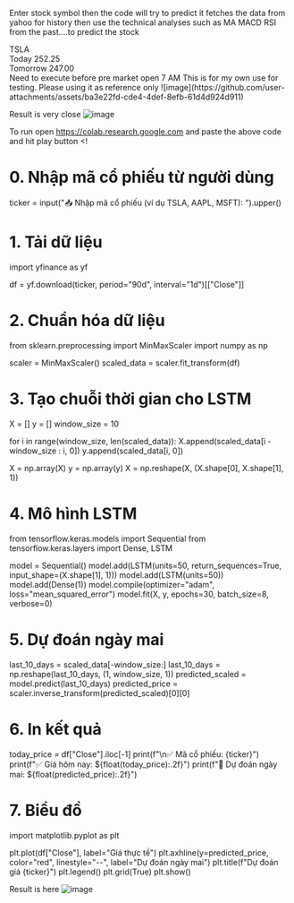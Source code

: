 Enter stock symbol then the code will try to predict it fetches the data from yahoo for history then use the technical analyses such as MA MACD RSI from the past....to predict the stock 

<CR>
TSLA <BR>
Today 252.25 <BR>
Tomorrow 247.00 <BR>
Need to execute before pre market open 7 AM This is for my own use for testing. Please using it as reference only
![image](https://github.com/user-attachments/assets/ba3e22fd-cde4-4def-8efb-61d4d924d911)

Result is very close
![image](https://github.com/user-attachments/assets/3c666bcf-1a20-42bb-8b8c-bcc662c76a7d)

To run open 
https://colab.research.google.com
and paste the above code and hit play button <!
# 0. Nhập mã cổ phiếu từ người dùng
ticker = input("📥 Nhập mã cổ phiếu (ví dụ TSLA, AAPL, MSFT): ").upper()

# 1. Tải dữ liệu
import yfinance as yf

df = yf.download(ticker, period="90d", interval="1d")[["Close"]]

# 2. Chuẩn hóa dữ liệu
from sklearn.preprocessing import MinMaxScaler
import numpy as np

scaler = MinMaxScaler()
scaled_data = scaler.fit_transform(df)

# 3. Tạo chuỗi thời gian cho LSTM
X = []
y = []
window_size = 10

for i in range(window_size, len(scaled_data)):
    X.append(scaled_data[i - window_size : i, 0])
    y.append(scaled_data[i, 0])

X = np.array(X)
y = np.array(y)
X = np.reshape(X, (X.shape[0], X.shape[1], 1))

# 4. Mô hình LSTM
from tensorflow.keras.models import Sequential
from tensorflow.keras.layers import Dense, LSTM

model = Sequential()
model.add(LSTM(units=50, return_sequences=True, input_shape=(X.shape[1], 1)))
model.add(LSTM(units=50))
model.add(Dense(1))
model.compile(optimizer="adam", loss="mean_squared_error")
model.fit(X, y, epochs=30, batch_size=8, verbose=0)

# 5. Dự đoán ngày mai
last_10_days = scaled_data[-window_size:]
last_10_days = np.reshape(last_10_days, (1, window_size, 1))
predicted_scaled = model.predict(last_10_days)
predicted_price = scaler.inverse_transform(predicted_scaled)[0][0]

# 6. In kết quả
today_price = df["Close"].iloc[-1]
print(f"\n✅ Mã cổ phiếu: {ticker}")
print(f"✅ Giá hôm nay: ${float(today_price):.2f}")
print(f"🔮 Dự đoán ngày mai: ${float(predicted_price):.2f}")

# 7. Biểu đồ
import matplotlib.pyplot as plt

plt.plot(df["Close"], label="Giá thực tế")
plt.axhline(y=predicted_price, color="red", linestyle="--", label="Dự đoán ngày mai")
plt.title(f"Dự đoán giá {ticker}")
plt.legend()
plt.grid(True)
plt.show()

Result is here
![image](https://github.com/user-attachments/assets/f56dd433-067e-4ec8-870e-b5b3bb7b2107)




